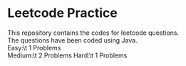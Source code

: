 # Leetcode Practice
This repository contains the codes for leetcode questions. <br>
The questions have been coded using Java. <br>
Easy:\t 1 Problems<br>
Medium:\t 2 Problems
Hard:\t 1 Problems
